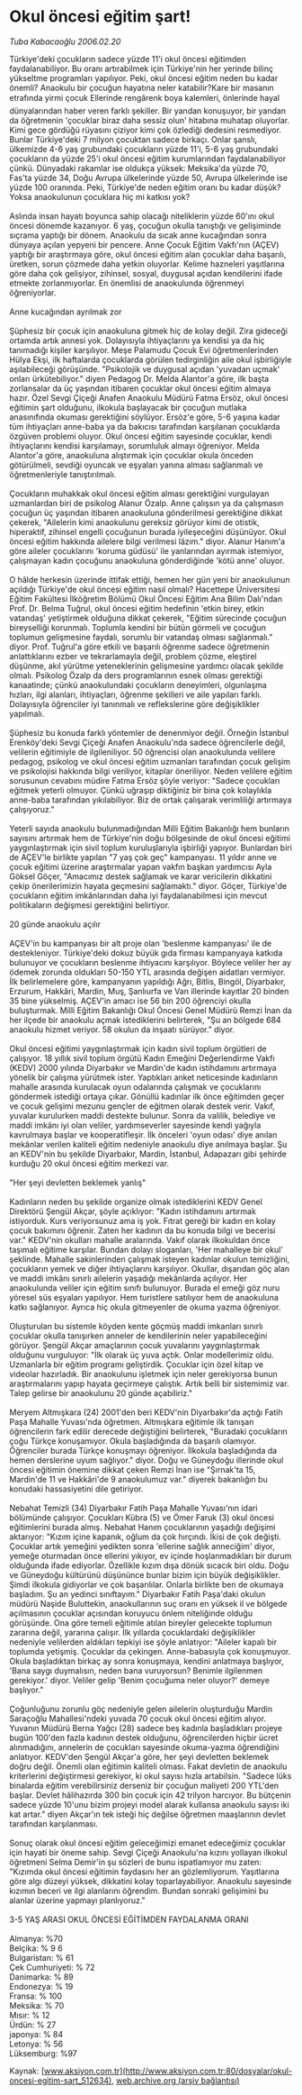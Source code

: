# Okul öncesi eğitim şart!

*Tuba Kabacaoğlu 2006.02.20*

<div class="pNewsDetailMainContent ctx_content" itemprop="articleBody">
 Türkiye'deki çocukların sadece yüzde 11'i okul öncesi eğitimden faydalanabiliyor. Bu oranı artırabilmek için Türkiye'nin her yerinde bilinç yükseltme programları yapılıyor. Peki, okul öncesi eğitim neden bu kadar önemli? Anaokulu bir çocuğun hayatına neler katabilir?Kare bir masanın etrafında yirmi çocuk Ellerinde rengârenk boya kalemleri, önlerinde hayal dünyalarından haber veren farklı şekiller. Bir yandan konuşuyor, bir yandan da öğretmenin 'çocuklar biraz daha sessiz olun' hitabına muhatap oluyorlar. Kimi gece gördüğü rüyasını çiziyor kimi çok özlediği dedesini resmediyor. Bunlar Türkiye'deki 7 milyon çocuktan sadece birkaçı. Onlar şanslı, ülkemizde 4-6 yaş grubundaki çocukların yüzde 11'i, 5-6 yaş grubundaki çocukların da yüzde 25'i okul öncesi eğitim kurumlarından faydalanabiliyor çünkü. Dünyadaki rakamlar ise oldukça yüksek: Meksika'da yüzde 70, Fas'ta yüzde 34, Doğu Avrupa ülkelerinde yüzde 50, Avrupa ülkelerinde ise yüzde 100 oranında. Peki, Türkiye'de neden eğitim oranı bu kadar düşük? Yoksa anaokulunun çocuklara hiç mi katkısı yok?
 <br/>
 <br/>
 Aslında insan hayatı boyunca sahip olacağı niteliklerin yüzde 60'ını okul öncesi dönemde kazanıyor. 6 yaş, çocuğun okulla tanıştığı ve gelişiminde sıçrama yaptığı bir dönem. Anaokulu da sıcak anne kucağından sonra dünyaya açılan yepyeni bir pencere. Anne Çocuk Eğitim Vakfı'nın (AÇEV) yaptığı bir araştırmaya göre, okul öncesi eğitim alan çocuklar daha başarılı, üretken, sorun çözmede daha yetkin oluyorlar. Kelime hazneleri yaşıtlarına göre daha çok gelişiyor, zihinsel, sosyal, duygusal açıdan kendilerini ifade etmekte zorlanmıyorlar. En önemlisi de anaokulunda öğrenmeyi öğreniyorlar.
 <br/>
 <br/>
 Anne kucağından ayrılmak zor
 <br/>
 <br/>
 Şüphesiz bir çocuk için anaokuluna gitmek hiç de kolay değil. Zira gideceği ortamda artık annesi yok. Dolayısıyla ihtiyaçlarını ya kendisi ya da hiç tanımadığı kişiler karşılıyor. Meşe Palamudu Çocuk Evi öğretmenlerinden Hülya Ekşi, ilk haftalarda çocuklarda görülen tedirginliğin aile okul işbirliğiyle aşılabileceği görüşünde. "Psikolojik ve duygusal açıdan 'yuvadan uçmak' onları ürkütebiliyor." diyen Pedagog Dr. Melda Alantor'a göre, ilk başta zorlansalar da üç yaşından itibaren çocuklar okul öncesi eğitim almaya hazır. Özel Sevgi Çiçeği Anafen Anaokulu Müdürü Fatma Ersöz, okul öncesi eğitimin şart olduğunu, ilkokula başlayacak bir çocuğun mutlaka anasınıfında okuması gerektiğini söylüyor. Ersöz'e göre, 5-6 yaşına kadar tüm ihtiyaçları anne-baba ya da bakıcısı tarafından karşılanan çocuklarda özgüven problemi oluyor. Okul öncesi eğitim sayesinde çocuklar, kendi ihtiyaçlarını kendisi karşılamayı, sorumluluk almayı öğreniyor. Melda Alantor'a göre, anaokuluna alıştırmak için çocuklar okula önceden götürülmeli, sevdiği oyuncak ve eşyaları yanına alması sağlanmalı ve öğretmenleriyle tanıştırılmalı.
 <br/>
 <br/>
 Çocukların muhakkak okul öncesi eğitim alması gerektiğini vurgulayan uzmanlardan biri de psikolog Alanur Özalp. Anne çalışsın ya da çalışmasın çocuğun üç yaşından itibaren anaokuluna gönderilmesi gerektiğine dikkat çekerek, "Ailelerin kimi anaokulunu gereksiz görüyor kimi de otistik, hiperaktif, zihinsel engelli çocuğunun burada iyileşeceğini düşünüyor. Okul öncesi eğitim hakkında ailelere bilgi verilmesi lâzım." diyor. Alanur Hanım'a göre aileler çocuklarını 'koruma güdüsü' ile yanlarından ayırmak istemiyor, çalışmayan kadın çocuğunu anaokuluna gönderdiğinde 'kötü anne' oluyor.
 <br/>
 <br/>
 O hâlde herkesin üzerinde ittifak ettiği, hemen her gün yeni bir anaokulunun açıldığı Türkiye'de okul öncesi eğitim nasıl olmalı? Hacettepe Üniversitesi Eğitim Fakültesi İlköğretim Bölümü Okul Öncesi Eğitim Ana Bilim Dalı'ndan Prof. Dr. Belma Tuğrul, okul öncesi eğitim hedefinin 'etkin birey, etkin vatandaş' yetiştirmek olduğuna dikkat çekerek, "Eğitim sürecinde çocuğun bireyselliği korunmalı. Toplumla kendini bir bütün görmeli ve çocuğun toplumun gelişmesine faydalı, sorumlu bir vatandaş olması sağlanmalı." diyor. Prof. Tuğrul'a göre etkili ve başarılı öğrenme sadece öğretmenin anlattıklarını ezber ve tekrarlamayla değil, problem çözme, eleştirel düşünme, akıl yürütme yeteneklerinin gelişmesine yardımcı olacak şekilde olmalı. Psikolog Özalp da ders programlarının esnek olması gerektiği kanaatinde; çünkü anaokulundaki çocukların deneyimleri, olgunlaşma hızları, ilgi alanları, ihtiyaçları, öğrenme şekilleri ve aile yapıları farklı. Dolayısıyla öğrenciler iyi tanınmalı ve reflekslerine göre değişiklikler yapılmalı.
 <br/>
 <br/>
 Şüphesiz bu konuda farklı yöntemler de denenmiyor değil. Örneğin İstanbul Erenköy'deki Sevgi Çiçeği Anafen Anaokulu'nda sadece öğrencilerle değil, velilerin eğitimiyle de ilgileniliyor. 50 öğrencisi olan anaokulunda velilere pedagog, psikolog ve okul öncesi eğitim uzmanları tarafından çocuk gelişim ve psikolojisi hakkında bilgi veriliyor, kitaplar öneriliyor. Neden velilere eğitim sorusunun cevabını müdire Fatma Ersöz şöyle veriyor: "Sadece çocukları eğitmek yeterli olmuyor. Çünkü uğraşıp diktiğiniz bir bina çok kolaylıkla anne-baba tarafından yıkılabiliyor. Biz de ortak çalışarak verimliliği artırmaya çalışıyoruz."
 <br/>
 <br/>
 Yeterli sayıda anaokulu bulunmadığından Milli Eğitim Bakanlığı hem bunların sayısını artırmak hem de Türkiye'nin doğu bölgesinde de okul öncesi eğitimi yaygınlaştırmak için sivil toplum kuruluşlarıyla işbirliği yapıyor. Bunlardan biri de AÇEV'le birlikte yapılan "7 yaş çok geç" kampanyası. 11 yıldır anne ve çocuk eğitimi üzerine araştırmalar yapan vakfın başkan yardımcısı Ayla Göksel Göçer, "Amacımız destek sağlamak ve karar vericilerin dikkatini çekip önerilerimizin hayata geçmesini sağlamaktı." diyor. Göçer, Türkiye'de çocukların eğitim imkânlarından daha iyi faydalanabilmesi için mevcut politikaların değişmesi gerektiğini belirtiyor.
 <br/>
 <br/>
 20 günde anaokulu açılır
 <br/>
 <br/>
 AÇEV'in bu kampanyası bir alt proje olan 'beslenme kampanyası' ile de destekleniyor. Türkiye'deki dokuz büyük gıda firması kampanyaya katkıda bulunuyor ve çocukların beslenme ihtiyacını karşılıyor. Böylece veliler her ay ödemek zorunda oldukları 50-150 YTL arasında değişen aidatları vermiyor. İlk belirlemelere göre, kampanyanın yapıldığı Ağrı, Bitlis, Bingöl, Diyarbakır, Erzurum, Hakkâri, Mardin, Muş, Şanlıurfa ve Van illerinde kayıtlar 20 binden 35 bine yükselmiş. AÇEV'in amacı ise 56 bin 200 öğrenciyi okulla buluşturmak. Milli Eğitim Bakanlığı Okul Öncesi Genel Müdürü Remzi İnan da her ilçede bir anaokulu açmak istediklerini belirterek, "Şu an bölgede 684 anaokulu hizmet veriyor. 58 okulun da inşaatı sürüyor." diyor.
 <br/>
 <br/>
 Okul öncesi eğitimi yaygınlaştırmak için kadın sivil toplum örgütleri de çalışıyor. 18 yıllık sivil toplum örgütü Kadın Emeğini Değerlendirme Vakfı (KEDV) 2000 yılında Diyarbakır ve Mardin'de kadın istihdamını artırmaya yönelik bir çalışma yürütmek ister. Yaptıkları anket neticesinde kadınların mahalle arasında kurulacak oyun odalarında çalışmak ve çocuklarını göndermek istediği ortaya çıkar. Gönüllü kadınlar ilk önce eğitimden geçer ve çocuk gelişimi mezunu gençler de eğitmen olarak destek verir. Vakıf, yuvalar kurulurken maddi destekte bulunur. Sonra da valilik, belediye ve maddi imkânı iyi olan veliler, yardımseverler sayesinde kendi yağıyla kavrulmaya başlar ve kooperatifleşir. İlk önceleri 'oyun odası' diye anılan mekânlar verilen kaliteli eğitim nedeniyle anaokulu diye anılmaya başlar. Şu an KEDV'nin bu şekilde Diyarbakır, Mardin, İstanbul, Adapazarı gibi şehirde kurduğu 20 okul öncesi eğitim merkezi var.
 <br/>
 <br/>
 "Her şeyi devletten beklemek yanlış"
 <br/>
 <br/>
 Kadınların neden bu şekilde organize olmak istediklerini KEDV Genel Direktörü Şengül Akçar, şöyle açıklıyor: "Kadın istihdamını artırmak istiyorduk. Kurs veriyorsunuz ama iş yok. Fıtrat gereği bir kadın en kolay çocuk bakımını öğrenir. Zaten her kadının da bu konuda bilgi ve becerisi var." KEDV'nin okulları mahalle aralarında. Vakıf olarak ilkokuldan önce taşımalı eğitime karşılar. Bundan dolayı sloganları, 'Her mahalleye bir okul' şeklinde. Mahalle sakinlerinden çalışmak isteyen kadınlar okulun temizliğini, çocukların yemek ve diğer ihtiyaçlarını karşılıyor. Okullar, dışarıdan göç alan ve maddi imkânı sınırlı ailelerin yaşadığı mekânlarda açılıyor. Her anaokulunda veliler için eğitim sınıfı bulunuyor. Burada el emeği göz nuru yöresel süs eşyaları yapılıyor. Hem turistlere satılıyor hem de anaokuluna katkı sağlanıyor. Ayrıca hiç okula gitmeyenler de okuma yazma öğreniyor.
 <br/>
 <br/>
 Oluşturulan bu sistemle köyden kente göçmüş maddi imkanları sınırlı çocuklar okulla tanışırken anneler de kendilerinin neler yapabileceğini görüyor. Şengül Akçar amaçlarının çocuk yuvalarını yaygınlaştırmak olduğunu vurguluyor: "İlk olarak üç yuva açtık. Onlar modellerimiz oldu. Uzmanlarla bir eğitim programı geliştirdik. Çocuklar için özel kitap ve videolar hazırladık. Bir anaokulunu işletmek için neler gerekiyorsa bunun araştırmalarını yapıp hayata geçirmeye çalıştık. Artık belli bir sistemimiz var. Talep gelirse bir anaokulunu 20 günde açabiliriz."
 <br/>
 <br/>
 Meryem Altmışkara (24) 2001'den beri KEDV'nin Diyarbakır'da açtığı Fatih Paşa Mahalle Yuvası'nda öğretmen. Altmışkara eğitimle ilk tanışan öğrencilerin fark edilir derecede değiştiğini belirterek, "Buradaki çocukların çoğu Türkçe konuşamıyor. Okula başladığında da başarılı olamıyor. Öğrenciler burada Türkçe konuşmayı öğreniyor. İlkokula başladığında da hemen derslerine uyum sağlıyor." diyor. Doğu ve Güneydoğu illerinde okul öncesi eğitimin önemine dikkat çeken Remzi İnan ise "Şırnak'ta 15, Mardin'de 11 ve Hakkâri'de 9 anaokulumuz var." diyerek bakanlığın bu konudaki hassasiyetini dile getiriyor.
 <br/>
 <br/>
 Nebahat Temizli (34) Diyarbakır Fatih Paşa Mahalle Yuvası'nın idari bölümünde çalışıyor. Çocukları Kübra (5) ve Ömer Faruk (3) okul öncesi eğitimlerini burada almış. Nebahat Hanım çocuklarının yaşadığı değişimi aktarıyor: "Kızım içine kapanık, oğlum da çok hırçındı. İkisi de çok değişti. Çocuklar artık yemeğini yedikten sonra 'ellerine sağlık anneciğim' diyor, yemeğe oturmadan önce ellerini yıkıyor, ev içinde hoşlanmadıkları bir durum olduğunda ifade ediyorlar. Özellikle kızım dışa dönük sıcacık biri oldu. Doğu ve Güneydoğu kültürünü düşününce bunlar bizim için büyük değişiklikler. Şimdi ilkokula gidiyorlar ve çok başarılılar. Onlarla birlikte ben de okumaya başladım. Şu an yedinci sınıftayım." Diyarbakır Fatih Paşa'daki okulun müdürü Naşide Buluttekin, anaokullarının suç oranı en yüksek il ve bölgede açılmasının çocuklar açısından koruyucu önlem niteliğinde olduğu görüşünde. Ona göre temeli eğitimle atılan bireyler gelecekte toplumun zararına değil, yararına çalışır. İlk yıllarda çocuklardaki değişiklikler nedeniyle velilerden aldıkları tepkiyi ise şöyle anlatıyor: "Aileler kapalı bir toplumda yetişmiş. Çocuklar da çekingen. Anne-babasıyla çok konuşmuyor. Okula başladıktan birkaç ay sonra konuşmaya, kendini anlatmaya başlıyor, 'Bana saygı duymalısın, neden bana vuruyorsun? Benimle ilgilenmen gerekiyor.' diyor. Veliler gelip 'Benim çocuğuma neler oluyor?' demeye başlıyor."
 <br/>
 <br/>
 Çoğunluğunu zorunlu göç nedeniyle gelen ailelerin oluşturduğu Mardin Saraçoğlu Mahallesi'ndeki yuvada 70 çocuk okul öncesi eğitim alıyor. Yuvanın Müdürü Berna Yağcı (28) sadece beş kadınla başladıkları projeye bugün 100'den fazla kadının destek olduğunu, öğrencilerden hiçbir ücret alınmadığını, annelerin de çocukları sayesinde okuma-yazma öğrendiğini anlatıyor. KEDV'den Şengül Akçar'a göre, her şeyi devletten beklemek doğru değil. Önemli olan eğitimin kaliteli olması. Fakat devletin de anaokulu kriterlerini değiştirmesi gerekiyor, ki okul sayısı hızla artabilsin. "Sadece lüks binalarda eğitim verebilirsiniz derseniz bir çocuğun maliyeti 200 YTL'den başlar. Devlet hâlihazırda 300 bin çocuk için 42 trilyon harcıyor. Bu bütçenin sadece yüzde 10'unu bizim projeyi model alarak kullansa anaokulu sayısı iki kat artar." diyen Akçar'ın tek isteği hiç değilse öğretmen maaşlarının devlet tarafından karşılanması.
 <br/>
 <br/>
 Sonuç olarak okul öncesi eğitim geleceğimizi emanet edeceğimiz çocuklar için hayati bir öneme sahip. Sevgi Çiçeği Anaokulu'na kızını yollayan ilkokul öğretmeni Selma Demir'in şu sözleri de bunu ispatlamıyor mu zaten: "Kızımda okul öncesi eğitimin faydasını her an gözlemliyorum. Yaşıtlarına göre algı düzeyi yüksek, dikkatini kolay toparlayabiliyor. Anaokulu sayesinde kızımın beceri ve ilgi alanlarını öğrendim. Bundan sonraki gelişimini bu alanlar üzerine yapmayı planlıyoruz."
 <br/>
 <br/>
 3-5 YAŞ ARASI OKUL ÖNCESİ EĞİTİMDEN FAYDALANMA ORANI
 <br/>
 <br/>
 Almanya: %70
 <br/>
 Belçika: % 9 6
 <br/>
 Bulgaristan: % 61
 <br/>
 Çek Cumhuriyeti: % 72
 <br/>
 Danimarka: % 89
 <br/>
 Endonezya: % 19
 <br/>
 Fransa: % 100
 <br/>
 Meksika: % 70
 <br/>
 Mısır: % 12
 <br/>
 Ürdün: % 27
 <br/>
 japonya: % 84
 <br/>
 Letonya: % 56
 <br/>
 Lüksemburg: %97
 <br/>
</div>


Kaynak: [www.aksiyon.com.tr](http://www.aksiyon.com.tr:80/dosyalar/okul-oncesi-egitim-sart_512634), [web.archive.org (arşiv bağlantısı)](http://web.archive.org/web/20160113030250/http://www.aksiyon.com.tr:80/dosyalar/okul-oncesi-egitim-sart_512634)
